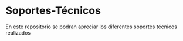 # Soportes-Técnicos
En este repositorio se podran apreciar los diferentes soportes técnicos realizados 
